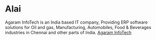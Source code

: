 # Alai
Agaram InfoTech is an India based IT company, Providing ERP software solutions for Oil and gas, Manufacturing, Automobiles, Food &amp; Beverages industries in Chennai and other parts of India.
<a href="https://www.agaraminfotech.com/">Agaram InfoTech</a>
